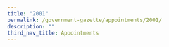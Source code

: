 ```yaml
---
title: "2001"
permalink: /government-gazette/appointments/2001/
description: ""
third_nav_title: Appointments
---
```

